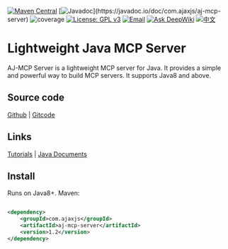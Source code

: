 [![Maven Central](https://img.shields.io/maven-central/v/com.ajaxjs/aj-mcp-server?label=Latest%20Release)](https://central.sonatype.com/artifact/com.ajaxjs/aj-mcp-server)
[![Javadoc](https://img.shields.io/badge/javadoc-1.2-brightgreen.svg?)](https://javadoc.io/doc/com.ajaxjs/aj-mcp-server)
![coverage](https://img.shields.io/badge/coverage-80%25-yellowgreen.svg?maxAge=2592000)
[![License: GPL v3](https://img.shields.io/badge/License-GPLv3-blue.svg)](https://www.gnu.org/licenses/gpl-3.0)
[![Email](https://img.shields.io/badge/Contact--me-Email-orange.svg)](mailto:frank@ajaxjs.com)
[![Ask DeepWiki](https://deepwiki.com/badge.svg)](https://deepwiki.com/lightweight-component/aj-mcp)
[![中文](https://img.shields.io/badge/lang-中文-red)](./README.zh-CN.md)

# Lightweight Java MCP Server

AJ-MCP Server is a lightweight MCP server for Java. It provides a simple and powerful way to build MCP servers. It supports Java8 and above.

## Source code

[Github](https://github.com/lightweight-component/aj-mcp) | [Gitcode](https://gitcode.com/lightweight-component/aj-mcp)

## Links

[Tutorials](https://mcp.ajaxjs.com/) | [Java Documents](https://javadoc.io/doc/com.ajaxjs/aj-mcp-server)

## Install

Runs on Java8+. Maven:

```xml

<dependency>
    <groupId>com.ajaxjs</groupId>
    <artifactId>aj-mcp-server</artifactId>
    <version>1.2</version>
</dependency>
```
